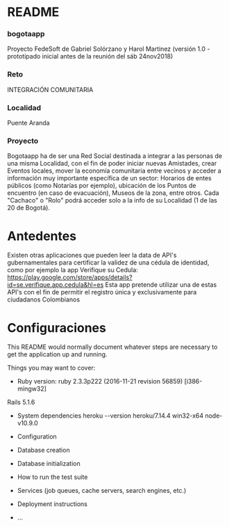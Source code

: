 # README

### bogotaapp
Proyecto FedeSoft de Gabriel Solórzano y Harol Martinez (versión 1.0 - prototipado inicial antes de la reunión del sáb 24nov2018)

### Reto
INTEGRACIÓN COMUNITARIA

### Localidad
Puente Aranda

### Proyecto
Bogotaapp ha de ser una Red Social destinada a integrar a las personas de una misma Localidad, con el fin de poder iniciar nuevas Amistades, crear Eventos locales, mover la economía comunitaria entre vecinos y acceder a información muy importante específica de un sector: Horarios de entes públicos (como Notarías por ejemplo), ubicación de los Puntos de encuentro (en caso de evacuación), Museos de la zona, entre otros. Cada "Cachaco" o "Rolo" podrá acceder solo a la info de su Localidad (1 de las 20 de Bogotá).

# Antedentes
Existen otras aplicaciones que pueden leer la data de API's gubernamentales para certificar la validez de una cédula de identidad, como por ejemplo la app Verifique su Cedula: https://play.google.com/store/apps/details?id=se.verifique.app.cedula&hl=es Esta app pretende utilizar una de estas API's con el fin de permitir el registro única y exclusivamente para ciudadanos Colombianos

# Configuraciones
This README would normally document whatever steps are necessary to get the
application up and running.

Things you may want to cover:

* Ruby version: 
ruby 2.3.3p222 (2016-11-21 revision 56859) [i386-mingw32]

Rails 5.1.6


* System dependencies
heroku --version
heroku/7.14.4 win32-x64 node-v10.9.0


* Configuration

* Database creation

* Database initialization

* How to run the test suite

* Services (job queues, cache servers, search engines, etc.)

* Deployment instructions

* ...
